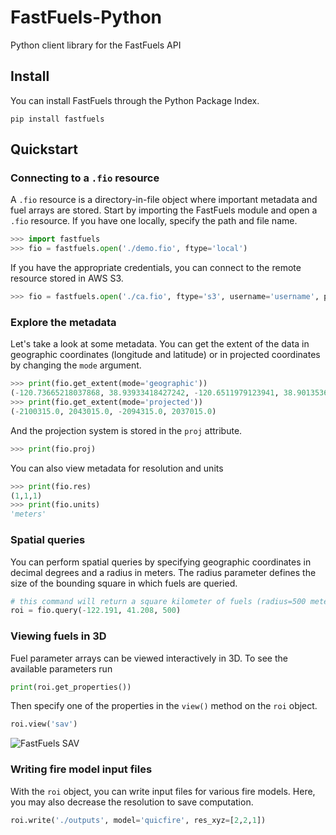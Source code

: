 # FastFuels-Python 

Python client library for the FastFuels API

## Install

You can install FastFuels through the Python Package Index.

```
pip install fastfuels
```

## Quickstart

### Connecting to a `.fio` resource

A `.fio` resource is a directory-in-file object where important metadata and fuel arrays are stored. Start by importing the FastFuels module and open a `.fio` resource. If you have one locally, specify the path and file name.

```python
>>> import fastfuels
>>> fio = fastfuels.open('./demo.fio', ftype='local')
```

If you have the appropriate credentials, you can connect to the remote resource stored in AWS S3.

```python
>>> fio = fastfuels.open('./ca.fio', ftype='s3', username='username', password='password')
```

### Explore the metadata

Let's take a look at some metadata. You can get the extent of the data in geographic coordinates (longitude and latitude) or in projected coordinates by changing the `mode` argument.

```python
>>> print(fio.get_extent(mode='geographic'))
(-120.73665218037868, 38.93933418427242, -120.6511979123941, 38.90135366961076)
>>> print(fio.get_extent(mode='projected'))
(-2100315.0, 2043015.0, -2094315.0, 2037015.0)
```

And the projection system is stored in the `proj` attribute.

```python
>>> print(fio.proj)
```

You can also view metadata for resolution and units

```python
>>> print(fio.res)
(1,1,1)
>>> print(fio.units)
'meters'
```

### Spatial queries

You can perform spatial queries by specifying geographic coordinates in decimal degrees
and a radius in meters. The radius parameter defines the size of the bounding square in which
fuels are queried.

```python
# this command will return a square kilometer of fuels (radius=500 meters)
roi = fio.query(-122.191, 41.208, 500)
```

### Viewing fuels in 3D

Fuel parameter arrays can be viewed interactively in 3D. To see the available parameters run

```python
print(roi.get_properties())
```

Then specify one of the properties in the `view()` method on the `roi` object.

```python
roi.view('sav')
```

![FastFuels SAV](https://storage.googleapis.com/fastfuels-landing-page/assets/fastfuels_sav.png)

### Writing fire model input files

With the `roi` object, you can write input files for various fire models. Here,
you may also decrease the resolution to save computation.

```python
roi.write('./outputs', model='quicfire', res_xyz=[2,2,1])
```
